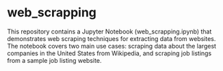 # web_scrapping
This repository contains a Jupyter Notebook (web_scrapping.ipynb) that demonstrates web scraping techniques for extracting data from websites. The notebook covers two main use cases: scraping data about the largest companies in the United States from Wikipedia, and scraping job listings from a sample job listing website.
